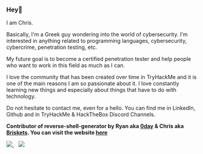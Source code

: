 ### Hey👋

I am Chris.

Basically, I'm a Greek guy wondering into the world of cybersecurity.
I'm interested in anything related to programming languages, cybersecurity, cybercrime, penetration testing, etc.

My future goal is to become a certified penetration tester and help people who want to work in this field as much as I can.

I love the community that has been created over time in TryHackMe and it is one of the main reasons I am so passionate about it. I love constantly learning new things and especially about things that have to do with technology.

Do not hesitate to contact me, even for a hello. You can find me in LinkedIn, Github and in TryHackMe & HackTheBox Discord Channels.

**Contributor of reverse-shell-generator by Ryan aka <a href="https://github.com/0dayCTF/">0day</a> & Chris aka <a href="https://github.com/briskets">Briskets</a>. You can visit the website <a href="https://www.revshells.com/">here</a>**

<a href="https://www.linkedin.com/in/papadope/">
    <img src="https://img.shields.io/badge/linkedin-%230077B5.svg?&style=for-the-badge&logo=linkedin&logoColor=white" />
</a>&nbsp;&nbsp;

<a href="https://papadope.net">
    <img src="https://img.shields.io/badge/Blogger-FF5722?style=for-the-badge&logo=blogger&logoColor=white" />
</a>
